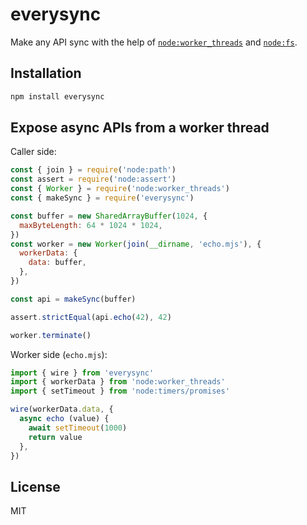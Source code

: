 # everysync

Make any API sync with the help of [`node:worker_threads`](https://nodejs.org/api/worker_threads.html) and [`node:fs`](https://nodejs.org/api/worker_threads.html).

## Installation

```bash
npm install everysync
```

## Expose async APIs from a worker thread

Caller side:

```javascript
const { join } = require('node:path')
const assert = require('node:assert')
const { Worker } = require('node:worker_threads')
const { makeSync } = require('everysync')

const buffer = new SharedArrayBuffer(1024, {
  maxByteLength: 64 * 1024 * 1024,
})
const worker = new Worker(join(__dirname, 'echo.mjs'), {
  workerData: {
    data: buffer,
  },
})

const api = makeSync(buffer)

assert.strictEqual(api.echo(42), 42)

worker.terminate()
```

Worker side (`echo.mjs`):

```javascript
import { wire } from 'everysync'
import { workerData } from 'node:worker_threads'
import { setTimeout } from 'node:timers/promises'

wire(workerData.data, {
  async echo (value) {
    await setTimeout(1000)
    return value
  },
})
```

## License

MIT
